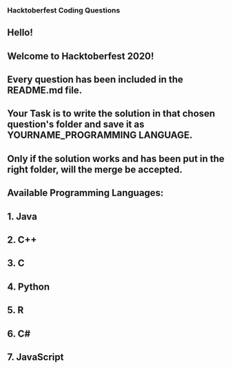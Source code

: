 ### Hacktoberfest Coding Questions

## Hello!
## Welcome to Hacktoberfest 2020!


## Every question has been included in the README.md file.

## Your Task is to write the solution in that chosen question's folder and save it as YOURNAME_PROGRAMMING LANGUAGE.

## Only if the solution works and has been put in the right folder, will the merge be accepted.

## Available Programming Languages:
## 1. Java
## 2. C++
## 3. C
## 4. Python
## 5. R
## 6. C#
## 7. JavaScript
